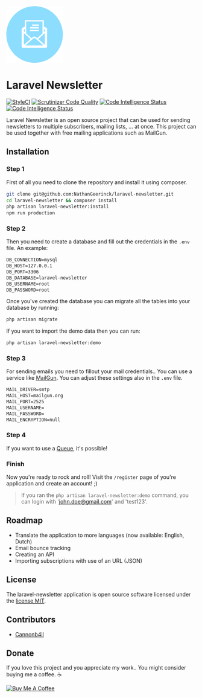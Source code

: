 <img src="./logo.png" width="150px">

# Laravel Newsletter

[![StyleCI](https://styleci.io/repos/76723997/shield?branch=master)](https://styleci.io/repos/76723997) [![Scrutinizer Code Quality](https://scrutinizer-ci.com/g/NathanGeerinck/laravel-newsletter/badges/quality-score.png?b=master)](https://scrutinizer-ci.com/g/NathanGeerinck/laravel-newsletter/?branch=master) [![Code Intelligence Status](https://scrutinizer-ci.com/g/NathanGeerinck/laravel-newsletter/badges/code-intelligence.svg?b=master)](https://scrutinizer-ci.com/code-intelligence) [![Code Intelligence Status](https://scrutinizer-ci.com/g/NathanGeerinck/laravel-newsletter/badges/code-intelligence.svg?b=master)](https://scrutinizer-ci.com/code-intelligence)

Laravel Newsletter is an open source project that can be used for sending newsletters to multiple subscribers, mailing lists, ... at once. This project can be used together with free mailing applications such as MailGun.

## Installation

### Step 1
First of all you need to clone the repository and install it using composer.
```bash
git clone git@github.com:NathanGeerinck/laravel-newsletter.git
cd laravel-newsletter && composer install
php artisan laravel-newsletter:install
npm run production
```

### Step 2
Then you need to create a database and fill out the credentials in the `.env` file. An example:
```
DB_CONNECTION=mysql
DB_HOST=127.0.0.1
DB_PORT=3306
DB_DATABASE=laravel-newsletter
DB_USERNAME=root
DB_PASSWORD=root
```

Once you've created the database you can migrate all the tables into your database by running:
```bash
php artisan migrate
```

If you want to import the demo data then you can run:
```bash
php artisan laravel-newsletter:demo
```

### Step 3
For sending emails you need to fillout your mail credentials.. You can use a service like [MailGun](https://www.mailgun.com/). You can adjust these settings also in the `.env` file.
```
MAIL_DRIVER=smtp
MAIL_HOST=mailgun.org
MAIL_PORT=2525
MAIL_USERNAME=
MAIL_PASSWORD=
MAIL_ENCRYPTION=null
```

### Step 4
If you want to use a [Queue](https://laravel.com/docs/5.3/queues), it's possible!


### Finish
Now you're ready to rock and roll! Visit the `/register` page of you're application and create an account! ;)

> If you ran the `php artisan laravel-newsletter:demo` command, you can login with 'john.doe@gmail.com' and 'test123'.

## Roadmap
* Translate the application to more languages (now available: English, Dutch)
* Email bounce tracking
* Creating an API
* Importing subscriptions with use of an URL (JSON)

## License
The laravel-newsletter application is open source software licensed under the [license MIT](https://opensource.org/licenses/MIT).

## Contributors
* [Cannonb4ll](https://github.com/Cannonb4ll)

## Donate
If you love this project and you appreciate my work.. You might consider buying me a coffee. ☕️

<a href="https://www.buymeacoffee.com/NathanGeerinck"><img src="https://www.buymeacoffee.com/assets/img/custom_images/orange_img.png" alt="Buy Me A Coffee" style="height: auto !important;width: auto !important;" ></a>
